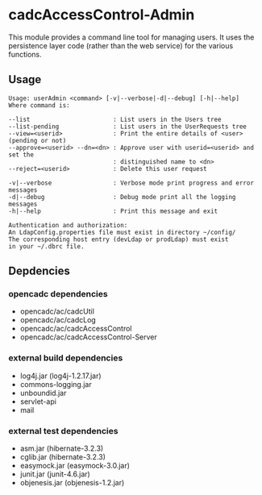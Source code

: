 # cadcAccessControl-Admin

This module provides a command line tool for managing users.  It uses the persistence layer code (rather than the web service) for the various functions.

## Usage

```
Usage: userAdmin <command> [-v|--verbose|-d|--debug] [-h|--help]
Where command is:

--list                       : List users in the Users tree
--list-pending               : List users in the UserRequests tree
--view=<userid>              : Print the entire details of <user> (pending or not)
--approve=<userid> --dn=<dn> : Approve user with userid=<userid> and set the
                             : distinguished name to <dn>
--reject=<userid>            : Delete this user request

-v|--verbose                 : Verbose mode print progress and error messages
-d|--debug                   : Debug mode print all the logging messages
-h|--help                    : Print this message and exit

Authentication and authorization:
An LdapConfig.properties file must exist in directory ~/config/
The corresponding host entry (devLdap or prodLdap) must exist
in your ~/.dbrc file.
```

## Depdencies

### opencadc dependencies

- opencadc/ac/cadcUtil
- opencadc/ac/cadcLog
- opencadc/ac/cadcAccessControl
- opencadc/ac/cadcAccessControl-Server

### external build dependencies
- log4j.jar (log4j-1.2.17.jar)
- commons-logging.jar
- unboundid.jar
- servlet-api
- mail

### external test dependencies
- asm.jar (hibernate-3.2.3)
- cglib.jar (hibernate-3.2.3)
- easymock.jar (easymock-3.0.jar)
- junit.jar (junit-4.6.jar)
- objenesis.jar (objenesis-1.2.jar)

